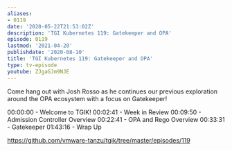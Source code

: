 ```yaml
---
aliases:
- 0119
date: '2020-05-22T21:53:02Z'
description: 'TGI Kubernetes 119: Gatekeeper and OPA'
episode: 0119
lastmod: '2021-04-20'
publishdate: '2020-08-10'
title: 'TGI Kubernetes 119: Gatekeeper and OPA'
type: tv-episode
youtube: ZJgaGJm9NJE
---
```


Come hang out with Josh Rosso as he continues our previous exploration around the OPA ecosystem with a focus on Gatekeeper!

00:00:00 - Welcome to TGIK!
00:02:41 - Week in Review
00:09:50 - Admission Controller Overview
00:22:41 - OPA and Rego Overview
00:33:31 - Gatekeeper
01:43:16 - Wrap Up

https://github.com/vmware-tanzu/tgik/tree/master/episodes/119